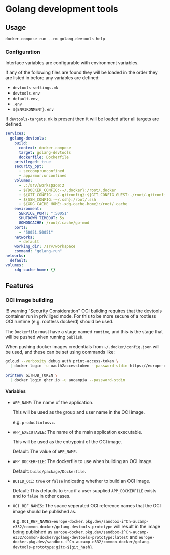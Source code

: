 # Golang development tools

## Usage

```console
docker-compose run --rm golang-devtools help
```

### Configuration

Interface variables are configurable with environment variables.

If any of the following files are found they will be loaded in the order they are
listed in before any variables are defined:

- `devtools-settings.mk`
- `devtools.env`
- `default.env`,
- `.env`
- `${ENVIRONMENT}.env`

If `devtools-targets.mk` is present then it will be loaded after all targets
are defined.

```yaml title="docker-compose.yml"
services:
  golang-devtools:
    build:
      context: docker-compose
      target: golang-devtools
      dockerfile: Dockerfile
    privileged: true
    security_opt:
      - seccomp:unconfined
      - apparmor:unconfined
    volumes:
      - .:/srv/workspace:z
      - ${DOCKER_CONFIG:-~/.docker}:/root/.docker
      - ${GIT_CONFIG:-~/.gitconfig}:${GIT_CONFIG_GUEST:-/root/.gitconfig}
      - ${SSH_CONFIG:-~/.ssh}:/root/.ssh
      - ${XDG_CACHE_HOME:-xdg-cache-home}:/root/.cache
    environment:
      SERVICE_PORT: ":50051"
      SHUTDOWN_TIMEOUT: 5s
      GOMODCACHE: /root/.cache/go-mod
    ports:
      - "50051:50051"
    networks:
      - default
    working_dir: /srv/workspace
    command: "golang-run"
networks:
  default:
volumes:
    xdg-cache-home: {}
```

## Features

### OCI image building

!!! warning "Security Consideration"
    OCI building requires that the devtools container run in priviliged mode. For
    this to be more secure of a rootless OCI runtime (e.g. rootless dockerd) should
    be used.

The `Dockerfile` must have a stage named `runtime`, and this is the stage that
will be pushed when running `publish`.

When pushing docker images credentials from `~/.docker/config.json` will be used,
and these can be set using commands like:

```bash
gcloud --verbosity debug auth print-access-token \
  | docker login -u oauth2accesstoken --password-stdin https://europe-docker.pkg.dev

printenv GITHUB_TOKEN \
  | docker login ghcr.io -u aucampia --password-stdin
```

#### Variables

- `APP_NAME`: The name of the application.

  This will be used as the group and user name in the OCI image.

  e.g. `productinfosvc`.

- `APP_EXECUTABLE`: The name of the main application executable.

  This will be used as the entrypoint of the OCI image.

  Default: The value of `APP_NAME`.

- `APP_DOCKERFILE`: The dockerfile to use when building an OCI image.

  Default: `build/package/Dockerfile`.

- `BUILD_OCI`: `true` or `false` indicating whether to build an
  OCI image.

  Default: This defaults to `true` if a user supplied `APP_DOCKERFILE` exists
  and to `false` in other cases.

- `OCI_REF_NAMES`: The space seperated OCI reference names that the
  OCI image should be published as.

  e.g.
  `OCI_REF_NAMES=europe-docker.pkg.dev/sandbox-i^Cn-aucamp-e332/common-docker/golang-devtools-prototype`
  will result in the image being published as
  `europe-docker.pkg.dev/sandbox-i^Cn-aucamp-e332/common-docker/golang-devtools-prototype:latest`
  and
  `europe-docker.pkg.dev/sandbox-i^Cn-aucamp-e332/common-docker/golang-devtools-prototype:gitc-${git_hash}`.
